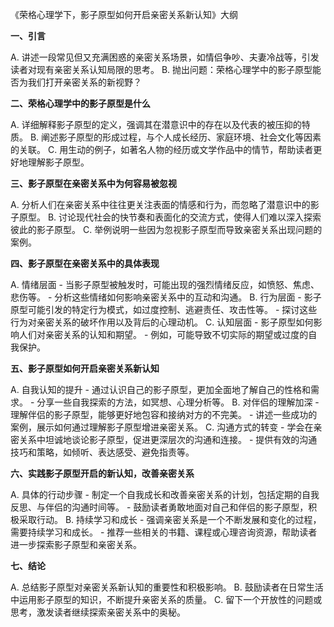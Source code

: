 《荣格心理学下，影子原型如何开启亲密关系新认知》大纲

**一、引言**

A. 讲述一段常见但又充满困惑的亲密关系场景，如情侣争吵、夫妻冷战等，引发读者对现有亲密关系认知局限的思考。
B. 抛出问题：荣格心理学中的影子原型能否为我们打开亲密关系的新视野？

**二、荣格心理学中的影子原型是什么**

A. 详细解释影子原型的定义，强调其在潜意识中的存在以及代表的被压抑的特质。
B. 阐述影子原型的形成过程，与个人成长经历、家庭环境、社会文化等因素的关联。
C. 用生动的例子，如著名人物的经历或文学作品中的情节，帮助读者更好地理解影子原型。

**三、影子原型在亲密关系中为何容易被忽视**

A. 分析人们在亲密关系中往往更关注表面的情感和行为，而忽略了潜意识中的影子原型。
B. 讨论现代社会的快节奏和表面化的交流方式，使得人们难以深入探索彼此的影子原型。
C. 举例说明一些因为忽视影子原型而导致亲密关系出现问题的案例。

**四、影子原型在亲密关系中的具体表现**

A. 情绪层面
    - 当影子原型被触发时，可能出现的强烈情绪反应，如愤怒、焦虑、悲伤等。
    - 分析这些情绪如何影响亲密关系中的互动和沟通。
B. 行为层面
    - 影子原型可能引发的特定行为模式，如过度控制、逃避责任、攻击性等。
    - 探讨这些行为对亲密关系的破坏作用以及背后的心理动机。
C. 认知层面
    - 影子原型如何影响人们对亲密关系的认知和期望。
    - 例如，可能导致不切实际的期望或过度的自我保护。

**五、影子原型如何开启亲密关系新认知**

A. 自我认知的提升
    - 通过认识自己的影子原型，更加全面地了解自己的性格和需求。
    - 分享一些自我探索的方法，如冥想、心理分析等。
B. 对伴侣的理解加深
    - 理解伴侣的影子原型，能够更好地包容和接纳对方的不完美。
    - 讲述一些成功的案例，展示如何通过理解影子原型增进亲密关系。
C. 沟通方式的转变
    - 学会在亲密关系中坦诚地谈论影子原型，促进更深层次的沟通和连接。
    - 提供有效的沟通技巧和策略，如倾听、表达感受、避免指责等。

**六、实践影子原型开启的新认知，改善亲密关系**

A. 具体的行动步骤
    - 制定一个自我成长和改善亲密关系的计划，包括定期的自我反思、与伴侣的沟通时间等。
    - 鼓励读者勇敢地面对自己和伴侣的影子原型，积极采取行动。
B. 持续学习和成长
    - 强调亲密关系是一个不断发展和变化的过程，需要持续学习和成长。
    - 推荐一些相关的书籍、课程或心理咨询资源，帮助读者进一步探索影子原型和亲密关系。

**七、结论**

A. 总结影子原型对亲密关系新认知的重要性和积极影响。
B. 鼓励读者在日常生活中运用影子原型的知识，不断提升亲密关系的质量。
C. 留下一个开放性的问题或思考，激发读者继续探索亲密关系中的奥秘。
